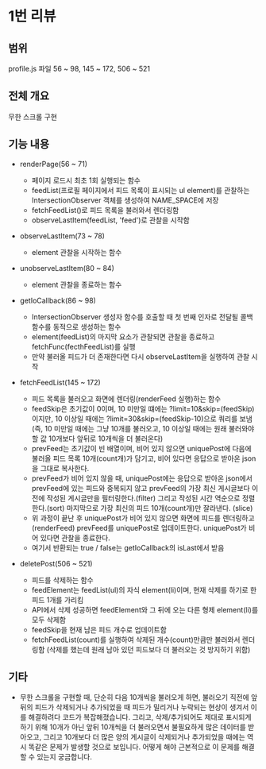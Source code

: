 # 1번 리뷰

## 범위
profile.js 파일 56 ~ 98, 145 ~ 172, 506 ~ 521

## 전체 개요
무한 스크롤 구현

## 기능 내용
- renderPage(56 ~ 71)
  - 페이지 로드시 최초 1회 실행되는 함수
  - feedList(프로필 페이지에서 피드 목록이 표시되는 ul element)를 관찰하는 IntersectionObserver 객체를 생성하여 NAME_SPACE에 저장
  - fetchFeedList()로 피드 목록을 불러와서 렌더링함
  - observeLastItem(feedList, 'feed')로 관찰을 시작함

- observeLastItem(73 ~ 78)
  - element 관찰을 시작하는 함수

- unobserveLastItem(80 ~ 84)
  - element 관찰을 종료하는 함수

- getIoCallback(86 ~ 98)
  - IntersectionObserver 생성자 함수를 호출할 때 첫 번째 인자로 전달될 콜백함수를 동적으로 생성하는 함수
  - element(feedList)의 마지막 요소가 관찰되면 관찰을 종료하고 fetchFunc(fecthFeedList)를 실행
  - 만약 불러올 피드가 더 존재한다면 다시 observeLastItem을 실행하여 관찰 시작

- fetchFeedList(145 ~ 172)
  - 피드 목록을 불러오고 화면에 렌더링(renderFeed 실행)하는 함수
  - feedSkip은 초기값이 0이며, 10 미만일 떄에는 ?limit=10&skip=(feedSkip)이지만, 10 이상일 때에는 ?limit=30&skip=(feedSkip-10)으로 쿼리를 보냄
    (즉, 10 미만일 때에는 그냥 10개를 불러오고, 10 이상일 때에는 원래 불러와야 할 값 10개보다 앞뒤로 10개씩을 더 불러온다)
  - prevFeed는 초기값이 빈 배열이며, 비어 있지 않으면 uniquePost에 다음에 불러올 피드 목록 10개(count개)가 담기고, 비어 있다면 응답으로 받아온 json을 그대로 복사한다.
  - prevFeed가 비어 있지 않을 때, uniquePost에는 응답으로 받아온 json에서 prevFeed에 있는 피드와 중복되지 않고 prevFeed의 가장 최신 게시글보다 이전에 작성된 게시글만을 필터링한다.(filter)
    그리고 작성된 시간 역순으로 정렬한다.(sort) 마지막으로 가장 최신의 피드 10개(count개)만 잘라낸다. (slice)
  - 위 과정이 끝난 후 uniquePost가 비어 있지 않으면 화면에 피드를 렌더링하고(renderFeed) prevFeed를 uniquePost로 업데이트한다. uniquePost가 비어 있다면 관찰을 종료한다.
  - 여기서 반환되는 true / false는 getIoCallback의 isLast에서 받음

- deletePost(506 ~ 521)
  - 피드를 삭제하는 함수
  - feedElement는 feedList(ul)의 자식 element(li)이며, 현재 삭제를 하기로 한 피드 1개를 가리킴
  - API에서 삭제 성공하면 feedElement와 그 뒤에 오는 다른 형제 element(li)를 모두 삭제함
  - feedSkip을 현재 남은 피드 개수로 업데이트함
  - fetchFeedList(count)를 실행하여 삭제된 개수(count)만큼만 불러와서 렌더링함 (삭제를 했는데 원래 남아 있던 피드보다 더 불러오는 것 방지하기 위함)

## 기타
- 무한 스크롤을 구현할 때, 단순히 다음 10개씩을 불러오게 하면, 불러오기 직전에 앞뒤의 피드가 삭제되거나 추가되었을 때 피드가 밀리거나 누락되는 현상이 생겨서
  이를 해결하려다 코드가 복잡해졌습니다. 그리고, 삭제/추가되어도 제대로 표시되게 하기 위해 10개가 아닌 앞뒤 10개씩을 더 불러오면서 불필요하게 많은 데이터를 받아오고,
  그리고 10개보다 더 많은 양의 게시글이 삭제되거나 추가되었을 때에는 역시 똑같은 문제가 발생할 것으로 보입니다. 어떻게 해야 근본적으로 이 문제를 해결할 수 있는지 궁금합니다.
